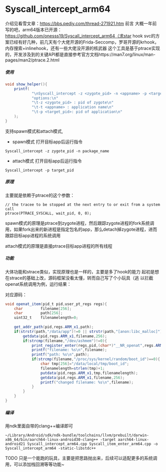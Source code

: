 # Syscall_intercept_arm64
介绍见看雪文章：https://bbs.pediy.com/thread-271921.htm
前言
大概一年前写的吧，arm64版本已开源：https://github.com/onesss19/Syscall_intercept_arm64（求star
hook svc的方案已经有好几种，前几天有个大佬开源的Frida-Seccomp，罗哥开源的krhook，内存搜索+inlinehook，还有一些大佬没开源的核武器
这个工具是基于ptrace实现的，开发涉及到的关键API都是直接参考官方文档https://man7.org/linux/man-pages/man2/ptrace.2.html

##### 使用
```java
void show_helper(){
    printf(
            "\nSyscall_intercept -z <zygote_pid> -n <appname> -p <target_pid>\n"
            "options:\n"
            "\t-z <zygote_pid> : pid of zygote\n"
            "\t-t <appname> : application name\n"
            "\t-p <target_pid>: pid of application\n"
    );
}
```
支持spawn模式和attach模式,
- spawn模式
打开目标app后运行指令
```
Syscall_intercept -z zygote_pid -n package_name
```

- attach模式
打开目标app后运行指令
```
Syscall_intercept -p target_pid
```


##### 原理
主要就是依赖于ptrace的这个参数：
```
// the tracee to be stopped at the next entry to or exit from a system call
ptrace(PTRACE_SYSCALL, wait_pid, 0, 0);
```
spawn模式的原理是ptrace到zygote进程，然后跟踪zygote进程的fork系统调用，如果fork出来的新进程是指定包名的app，那么detach掉zygote进程，进而跟踪目标app进程的系统调用

attach模式的原理是直接ptrace目标app进程的所有线程

##### 功能
大体功能和strace类似，实现原理也是一样的，主要是多了hook的能力
起初是想在strace的基础上改，源码框架没看太懂，转而自己写了个小玩具（逃
以拦截openat系统调用为例，运行结果：

对应源码：
```java
void openat_item(pid_t pid,user_pt_regs regs){
    char        filename[256];
    char        path[256];
    uint32_t    filenamelength=0;
 
    get_addr_path(pid,regs.ARM_x1,path);
    if(strstr(path,"/data/app")!=0 || strstr(path,"[anon:libc_malloc]")!=0){
        getdata(pid,regs.ARM_x1,filename,256);
        if(strcmp(filename,"/dev/ashmem")!=0){
            print_register_enter(regs,pid,(char*)"__NR_openat",regs.ARM_x8);
            printf("filename: %s\n",filename);
            printf("path: %s\n",path);
            if(strcmp(filename,"/proc/sys/kernel/random/boot_id")==0){
                char tmp[256]="/data/local/tmp/boot_id";
                filenamelength=strlen(tmp)+1;
                putdata(pid,regs.ARM_x1,tmp,filenamelength);
                getdata(pid,regs.ARM_x1,filename,256);
                printf("changed filename: %s\n",filename);
            }
        }
    }
}
```

##### 编译
用ndk里面自带的clang++编译即可
```
~/Library/Android/sdk/ndk-bundle/toolchains/llvm/prebuilt/darwin-x86_64/bin/aarch64-linux-android30-clang++ -target aarch64-linux-android21 Syscall_intercept_arm64.cpp Syscall_item_enter_arm64.cpp -o Syscall_intercept_arm64 -static-libstdc++
```

TODO
只是一个能跑的玩具，主要是把思路抛出来，后续可以适配更多的系统调用，可以添加栈回溯等等功能~